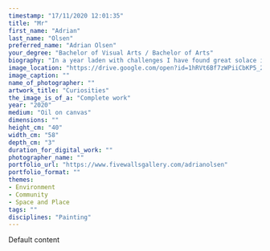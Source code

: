 ```yaml
---
timestamp: "17/11/2020 12:01:35"
title: "Mr"
first_name: "Adrian"
last_name: "Olsen"
preferred_name: "Adrian Olsen"
your_degree: "Bachelor of Visual Arts / Bachelor of Arts"
biography: "In a year laden with challenges I have found great solace in the commonplace scenes of Edward Hopper. There is a camaraderie there. Not only did the artist produce scenes which could be recognizable to a New Yorker or a Cape Cod resident in their everyday experience, by investing such energy into the act of looking and ruminating on a particular sensation, Hopper also gave permission to his audience to dwell on a seemingly irrational or inconclusive thought. This is the driving force of my series; in my meditations on those fleeting moments which have managed to arrest my attention, I wish to present an open invitation for others to do the same. I urge my viewers to look more closely at those aspects of life which our working routines have trained us to ignore. In these works, architecture does not act as the subject but as an expression of this practice."
image_location: "https://drive.google.com/open?id=1hRVt6Bf7zWPiiCbKP5_2sPPOQNHb5AvQ"
image_caption: ""
name_of_photographer: ""
artwork_title: "Curiosities"
the_image_is_of_a: "Complete work"
year: "2020"
medium: "Oil on canvas"
dimensions: ""
height_cm: "40"
width_cm: "58"
depth_cm: "3"
duration_for_digital_work: ""
photographer_name: ""
portfolio_url: "https://www.fivewallsgallery.com/adrianolsen"
portfolio_format: ""
themes:
- Environment
- Community
- Space and Place
tags: ""
disciplines: "Painting"
---
```


Default content